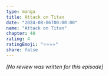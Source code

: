 ```yaml
---
type: manga
title: Attack on Titan
date: "2024-08-06T00:00:00"
name: "Attack on Titan"
chapter: 40
rating: 4
ratingEmoji: "⭐️⭐️⭐️⭐️"
share: false
---
```


_[No review was written for this episode]_